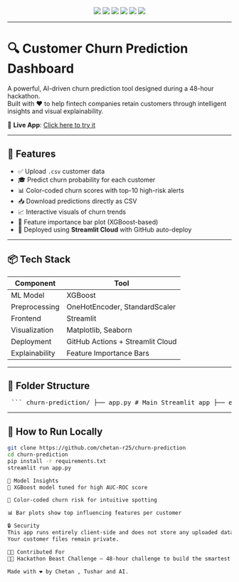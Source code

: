 <p align="center">
  <img src="https://img.shields.io/badge/Python-3.11-blue?logo=python&logoColor=white" />
  <img src="https://img.shields.io/badge/Model-XGBoost-orange" />
  <img src="https://img.shields.io/badge/Built_with-Streamlit-ff4b4b?logo=streamlit&logoColor=white" />
  <img src="https://img.shields.io/badge/Deployment-Auto_via_GitHub_Actions-success?logo=github" />
  <img src="https://img.shields.io/badge/Hackathon_Beast-%F0%9F%90%BE-blueviolet" />
  <img src="https://img.shields.io/github/last-commit/chetan-r25/churn-prediction" />
</p>

---

# 🔍 Customer Churn Prediction Dashboard

A powerful, AI-driven churn prediction tool designed during a 48-hour hackathon.  
Built with ❤️ to help fintech companies retain customers through intelligent insights and visual explainability.

🔗 **Live App**: [Click here to try it](https://churn-prediction-7oengduhpztxudfa56kppu.streamlit.app)

---

## 🎯 Features

- ✅ Upload `.csv` customer data  
- 🎓 Predict churn probability for each customer  
- 📊 Color-coded churn scores with top-10 high-risk alerts  
- 📥 Download predictions directly as CSV  
- 📈 Interactive visuals of churn trends  
- 🧠 Feature importance bar plot (XGBoost-based)  
- 🚀 Deployed using **Streamlit Cloud** with GitHub auto-deploy  

---

## 📦 Tech Stack

| Component        | Tool                             |
|------------------|----------------------------------|
| ML Model         | XGBoost                          |
| Preprocessing    | OneHotEncoder, StandardScaler    |
| Frontend         | Streamlit                        |
| Visualization    | Matplotlib, Seaborn              |
| Deployment       | GitHub Actions + Streamlit Cloud |
| Explainability   | Feature Importance Bars          |

---

## 📁 Folder Structure

<pre> ``` churn-prediction/ ├── app.py # Main Streamlit app ├── encoder.pkl # Trained OneHotEncoder ├── scaler.pkl # Trained StandardScaler ├── xgb_churn_model.pkl # Trained XGBoost model ├── requirements.txt # Python dependencies ├── README.md # Project documentation └── .github/ └── workflows/ └── deploy.yml # GitHub Actions deployment script ``` </pre>


---

## 🧪 How to Run Locally

```bash
git clone https://github.com/chetan-r25/churn-prediction
cd churn-prediction
pip install -r requirements.txt
streamlit run app.py

🧠 Model Insights
🎯 XGBoost model tuned for high AUC-ROC score

🎨 Color-coded churn risk for intuitive spotting

📊 Bar plots show top influencing features per customer

🔒 Security
This app runs entirely client-side and does not store any uploaded data.
Your customer files remain private.

👨‍💻 Contributed For
🧑‍🚀 Hackathon Beast Challenge — 48-hour challenge to build the smartest churn predictor.

Made with ❤️ by Chetan , Tushar and AI.